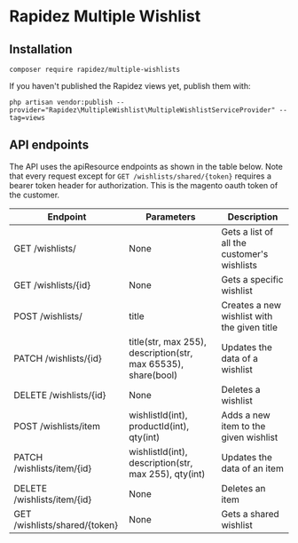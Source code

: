 # Rapidez Multiple Wishlist

## Installation
```
composer require rapidez/multiple-wishlists
```

If you haven't published the Rapidez views yet, publish them with:
```
php artisan vendor:publish --provider="Rapidez\MultipleWishlist\MultipleWishlistServiceProvider" --tag=views
```

## API endpoints
The API uses the apiResource endpoints as shown in the table below. Note that every request except for `GET /wishlists/shared/{token}` requires a bearer token header for authorization. This is the magento oauth token of the customer.

| Endpoint | Parameters | Description |
| --- | --- | --- |
| GET /wishlists/ | None | Gets a list of all the customer's wishlists |
| GET /wishlists/{id} | None | Gets a specific wishlist |
| POST /wishlists/ | title | Creates a new wishlist with the given title |
| PATCH /wishlists/{id} | title(str, max 255), description(str, max 65535), share(bool) | Updates the data of a wishlist |
| DELETE /wishlists/{id} | None | Deletes a wishlist |
| POST /wishlists/item | wishlistId(int), productId(int), qty(int) | Adds a new item to the given wishlist |
| PATCH /wishlists/item/{id} | wishlistId(int), description(str, max 255), qty(int) | Updates the data of an item |
| DELETE /wishlists/item/{id} | None | Deletes an item |
| GET /wishlists/shared/{token} | None | Gets a shared wishlist |